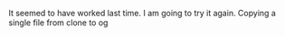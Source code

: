 It seemed to have worked last time. I am going to try it again. Copying a single file from clone to og
